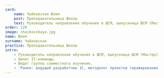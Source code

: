 ```yaml
---
card:
    name: Чайковская Юлия
    post: Преподавательница Школы
    text: Руководитель направления обучения в ШСМ, выпускница ШСМ (Мастер)
order: 120
image: chaikovskaya.jpg
name: Юлия
surname: Чайковская
practice: Преподавательница Школы
intro:
    - Руководитель направления обучения в ШСМ, выпускница ШСМ (Мастер).
    - Owner IT-команды.
    - Ведет группы совместного изучения.
    - 'Ранее: ведущий разработчик 1С, методолог проектов тиражирования учетных систем, руководитель команд в крупных внедрениях учетных систем, преподаватель курсов по учетным системам, наставник новых сотрудников.'
---
```

